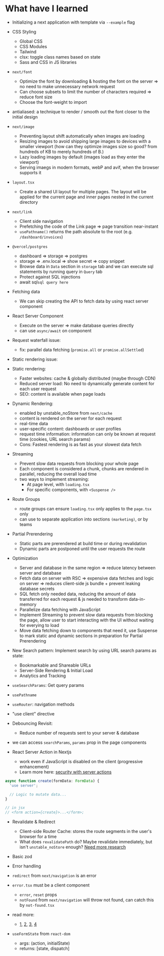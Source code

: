 # What have I learned

- Initializing a next application with template via `--example` flag

- CSS Styling
  - Global CSS
  - CSS Modules
  - Tailwind
  - clsx: toggle class names based on state
  - Sass and CSS in JS libraries

- `next/font`
  - Optimize the font by downloading & hosting the font on the server => no need to make unnecessary network request
  - Can choose subsets to limit the number of characters required => reduce font size
  - Choose the font-weight to import

- antialiased: a technique to render / smooth out the font closer to the initial design

- `next/image`
  - Preventing layout shift automatically when images are loading
  - Resizing images to avoid shipping large images to devices with a smaller viewport (how can they optimize images size so good? from hundreds of KB to merely hundreds of B.)
  - Lazy loading images by default (images load as they enter the viewport)
  - Serving imaegs in modern formats, webP and avif, when the browser supports it

- `layout.tsx`
  - Create a shared UI layout for multiple pages. The layout will be applied for the current page and inner pages nested in the current directory

- `next/link`
  - Client side navigation
  - Prefetching the code of the Link page => page transition near-instant
  - `usePathname()` returns the path absolute to the root (e.g. `/dashboard/invoices`)

- `@vercel/postgres`
  - dashboard => storage => postgres
  - storage => .env.local => show secret => copy snippet
  - Browse data in `Data` section in `storage` tab and we can execute sql statements by running query in `Query` tab
  - Protect against SQL injections
  - await sql`sql query here`

- Fetching data
  - We can skip creating the API to fetch data by using react server component

- React Server Component
  - Execute on the server => make database queries directly
  - can use `async/await` on component

- Request waterfall issue:
  - fix: parallel data fetching (`promise.all` or `promise.allSettled`)
- Static rendering issue:

- Static rendering:
  - Faster websites: cache & globally distributed (maybe through CDN)
  - Reduced server load: No need to dynamically generate content for each user request
  - SEO: content is available when page loads

- Dynamic Rendering:
  - enabled by unstable_noStore from `next/cache`
  - content is rendered on the server for each request
  - real-time data
  - user-specific content: dashboards or user profiles
  - request time information: information can only be known at request time (cookies, URL search params)
  - Cons: Fastest rendering is as fast as your slowest data fetch

- Streaming
  - Prevent slow data requests from blocking your whole page
  - Each component is considered a chunk, chunks are rendered in parallel, reducing the overall load time
  - two ways to implement streaming:
    - At page level, with `loading.tsx`
    - For specific components, with `<Suspense />`

- Route Groups
  - route groups can ensure `loading.tsx` only applies to the `page.tsx` only
  - can use to separate application into sections `(marketing)`, or by teams

- Partial Prerendering
  - Static parts are prerendered at build time or during revalidation
  - Dynamic parts are postponed until the user requests the route

- Optimization
  - Server and database in the same region => reduce latency between server and database
  - Fetch data on server with RSC => expensive data fetches and logic on server => reduces client-side js bundle + prevent leaking database secrets
  - SQL fetch only needed data, reducing the amount of data transferred for each request & js needed to transform data-in-memory
  - Parallelize data fetching with JavaScript
  - Implement Streaming to prevent slow data requests from blocking the page, allow user to start interacting with the UI without waiting for everying to load
  - Move data fetching down to components that need it, use Suspense to mark static and dynamic sections in preparation for Partial Prerendering

- New Search pattern: Implement search by using URL search params as state:
  - Bookmarkable and Shareable URLs
  - Server-Side Rendering & Initial Load
  - Analytics and Tracking

- `useSearchParams`: Get query params
- `usePathname`
- `useRouter`: navigation methods
- "use client" directive
- Debouncing Revisit:
  - Reduce number of requests sent to your server & database
- we can access `searchParams`, `params` prop in the page components

- React Server Action in Nextjs
  - work even if JavaScript is disabled on the client (progressive enhancement)
  - Learn more here: [security with server actions](https://nextjs.org/blog/security-nextjs-server-components-actions)
```ts
async function create(formData: FormData) {
  'use server';

  // Logic to mutate data...
}

// in jsx
// <form action={create}>...</form>;
```

- Revalidate & Redirect
  - Client-side Router Cache: stores the route segments in the user's browser for a time
  - What does `revalidatePath` do? Maybe revalidate immediately, but isn't `unstable_noStore` enough? [Need more research](https://nextjs.org/learn/dashboard-app/mutating-data#6-revalidate-and-redirect)

- Basic zod

- Error handling
- `redirect` from `next/navigation` is an error
- `error.tsx` must be a client component
  - `error`, `reset` props
  - `notFound` from `next/navigation` will throw not found, can catch this by `not-found.tsx`
- read more:
  - [1](https://nextjs.org/docs/app/building-your-application/routing/error-handling), [2](https://nextjs.org/docs/app/api-reference/file-conventions/error), [3](https://nextjs.org/docs/app/api-reference/functions/not-found), [4](https://nextjs.org/docs/app/api-reference/file-conventions/not-found)

- `useFormState` from `react-dom`
  - args: (action, initialState)
  - returns: [state, dispatch]